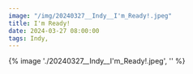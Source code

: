 ```yaml
---
image: "/img/20240327__Indy__I'm_Ready!.jpeg"
title: I'm Ready! 
date: 2024-03-27 08:00:00
tags: Indy, 
---
```

{% image './20240327__Indy__I'm_Ready!.jpeg', '' %}